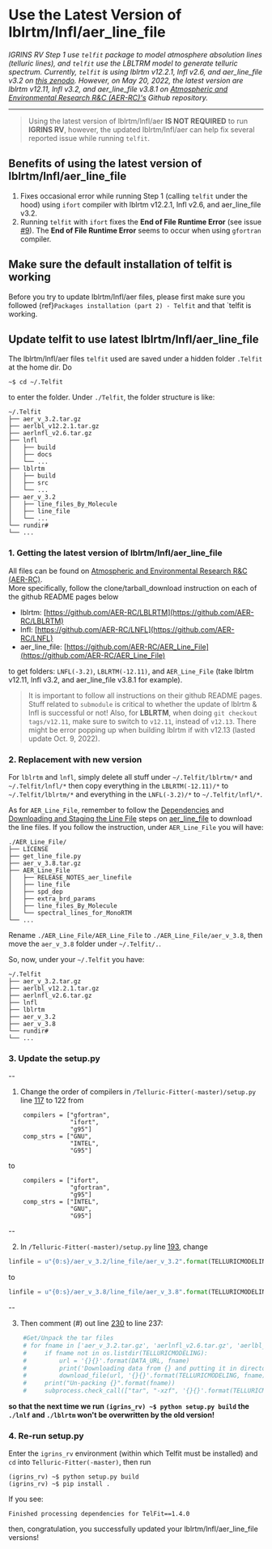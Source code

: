 # Use the Latest Version of lblrtm/lnfl/aer_line_file

*IGRINS RV Step 1 use `telfit` package to model atmosphere absolution lines (telluric lines), and `telfit` use the LBLTRM model to generate telluric spectrum. Currently, `telfit` is using lblrtm v12.2.1, lnfl v2.6, and aer_line_file v3.2 on [this zenodo](https://zenodo.org/record/1202479/#.YohJ7C-B2-Y). However, on May 20, 2022, the latest version are lblrtm v12.11, lnfl v3.2, and aer_line_file v3.8.1 on [Atmospheric and Environmental Research R&C (AER-RC)'s](https://github.com/AER-RC) Github repository.*

***

> Using the latest version of lblrtm/lnfl/aer **IS NOT REQUIRED** to run **IGRINS RV**, however, the updated lblrtm/lnfl/aer can help fix several reported issue while running `telfit`.

## Benefits of using the latest version of lblrtm/lnfl/aer_line_file

1. Fixes occasional error while running Step 1 (calling `telfit` under the hood) using `ifort` compiler with lblrtm v12.2.1, lnfl v2.6, and aer_line_file v3.2.  
2. Running `telfit` with `ifort` fixes the **End of File Runtime Error** (see issue [#9](https://github.com/kgullikson88/Telluric-Fitter/issues/9)). The **End of File Runtime Error** seems to occur when using `gfortran` compiler.


## Make sure the default installation of telfit is working

Before you try to update lblrtm/lnfl/aer files, please first make sure you followed {ref}`Packages installation (part 2) - Telfit` and that `telfit is working.

## Update telfit to use latest lblrtm/lnfl/aer_line_file  

The lblrtm/lnfl/aer files `telfit` used are saved under a hidden folder `.Telfit` at the home dir.
Do 
```
~$ cd ~/.Telfit
```
to enter the folder. Under `./Telfit`, the folder structure is like:
```
~/.Telfit
├── aer_v_3.2.tar.gz
├── aerlbl_v12.2.1.tar.gz
├── aerlnfl_v2.6.tar.gz
├── lnfl
│   ├── build
│   ├── docs
│   └── ...
├── lblrtm
│   ├── build
│   ├── src
│   └── ...
├── aer_v_3.2
│   ├── line_files_By_Molecule
│   ├── line_file
│   └── ...
└── rundir#
└── ...
```

### 1. Getting the latest version of lblrtm/lnfl/aer_line_file

All files can be found on [Atmospheric and Environmental Research R&C (AER-RC)](https://github.com/AER-RC).\
More specifically, follow the clone/tarball_download instruction on each of the github README pages below 
* lblrtm: [https://github.com/AER-RC/LBLRTM](https://github.com/AER-RC/LBLRTM)
* lnfl: [https://github.com/AER-RC/LNFL](https://github.com/AER-RC/LNFL)
* aer_line_file: [https://github.com/AER-RC/AER_Line_File](https://github.com/AER-RC/AER_Line_File)
  
to get folders: `LNFL(-3.2)`, `LBLRTM(-12.11)`, and `AER_Line_File` (take lblrtm v12.11, lnfl v3.2, and aer_line_file v3.8.1 for example).

> It is important to follow all instructions on their github README pages. Stuff related to `submodule` is critical to whether the update of lblrtm & lnfl is successful or not! Also, for **LBLRTM**, when doing `git checkout tags/v12.11`, make sure to switch to `v12.11`, instead of `v12.13`. There might be error popping up when building lblrtm if with v12.13 (lasted update Oct. 9, 2022).

### 2. Replacement with new version

For `lblrtm` and `lnfl`, simply delete all stuff under  `~/.Telfit/lblrtm/*` and `~/.Telfit/lnfl/*` then copy everything in the `LBLRTM(-12.11)/*` to `~/.Telfit/lblrtm/*` and everything in the `LNFL(-3.2)/*` to `~/.Telfit/lnfl/*`.

As for `AER_Line_File`, remember to follow the [Dependencies](https://github.com/AER-RC/AER_Line_File#dependencies) and [Downloading and Staging the Line File](https://github.com/AER-RC/AER_Line_File#downloading-and-staging-the-line-file) steps on [aer_line_file](https://github.com/AER-RC/AER_Line_File) to download the line files. 
If you follow the instruction, under `AER_Line_File` you will have:
```
./AER_Line_File/
├── LICENSE
├── get_line_file.py
├── aer_v_3.8.tar.gz
├── AER_Line_File
│   ├── RELEASE_NOTES_aer_linefile
│   ├── line_file
│   ├── spd_dep
│   ├── extra_brd_params
│   ├── line_files_By_Molecule
│   └── spectral_lines_for_MonoRTM
└── ...
```
Rename `./AER_Line_File/AER_Line_File` to `./AER_Line_File/aer_v_3.8`, then move the `aer_v_3.8` folder under `~/.Telfit/.`.

So, now, under your `~/.Telfit` you have:
```
~/.Telfit
├── aer_v_3.2.tar.gz
├── aerlbl_v12.2.1.tar.gz
├── aerlnfl_v2.6.tar.gz
├── lnfl
├── lblrtm
├── aer_v_3.2
├── aer_v_3.8
└── rundir#
└── ...
```

### 3. Update the setup.py

--

1. Change the order of compilers in `/Telluric-Fitter(-master)/setup.py` line [117](https://github.com/kgullikson88/Telluric-Fitter/blob/7ae98db278525e157d2d0abaf4697e2fe778d6bc/setup.py#L117) to 122
from 
```
    compilers = ["gfortran",
                 "ifort",
                 "g95"]
    comp_strs = ["GNU",
                 "INTEL",
                 "G95"]
```
to
```
    compilers = ["ifort",
                 "gfortran",
                 "g95"]
    comp_strs = ["INTEL",
                 "GNU",
                 "G95"]
```

--

2. In `/Telluric-Fitter(-master)/setup.py` line [193](https://github.com/kgullikson88/Telluric-Fitter/blob/7ae98db278525e157d2d0abaf4697e2fe778d6bc/setup.py#L193), change
```python
linfile = u"{0:s}/aer_v_3.2/line_file/aer_v_3.2".format(TELLURICMODELING)
```
to
```python
linfile = u"{0:s}/aer_v_3.8/line_file/aer_v_3.8".format(TELLURICMODELING)
```

--

3. Then comment (#) out line [230](https://github.com/kgullikson88/Telluric-Fitter/blob/7ae98db278525e157d2d0abaf4697e2fe778d6bc/setup.py#L230) to line 237:
```python
    #Get/Unpack the tar files
    # for fname in ['aer_v_3.2.tar.gz', 'aerlnfl_v2.6.tar.gz', 'aerlbl_v12.2.1.tar.gz']:
    #     if fname not in os.listdir(TELLURICMODELING):
    #         url = '{}{}'.format(DATA_URL, fname)
    #         print('Downloading data from {} and putting it in directory {}'.format(url, TELLURICMODELING))
    #         download_file(url, '{}{}'.format(TELLURICMODELING, fname))
    #     print("Un-packing {}".format(fname))
    #     subprocess.check_call(["tar", "-xzf", '{}{}'.format(TELLURICMODELING, fname), '-C', TELLURICMODELING])
```
**so that the next time we run `(igrins_rv) ~$ python setup.py build` the `./lnlf` and `./lblrtm` won't be overwritten by the old version!**

### 4. Re-run setup.py

Enter the `igrins_rv` environment (within which Telfit must be installed) and `cd` into `Telluric-Fitter(-master)`, then run
```
(igrins_rv) ~$ python setup.py build
(igrins_rv) ~$ pip install .
```

If you see:
```none
Finished processing dependencies for TelFit==1.4.0
```
then, congratulation, you successfully updated your lblrtm/lnfl/aer_line_file versions!
